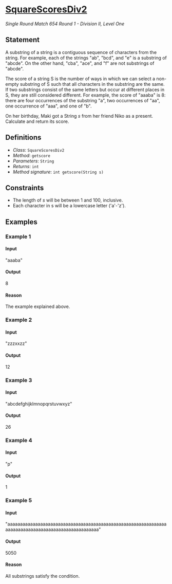 # [SquareScoresDiv2](http://community.topcoder.com/tc?module=ProblemDetail&rd=16318&pm=13700)
*Single Round Match 654 Round 1 - Division II, Level One*

## Statement
A substring of a string is a contiguous sequence of characters from the string.
For example, each of the strings "ab", "bcd", and "e" is a substring of "abcde". 
On the other hand, "cba", "ace", and "f" are not substrings of "abcde".

The score of a string S is the number of ways in which we can select a non-empty substring of S such that all characters in the substring are the same.
If two substrings consist of the same letters but occur at different places in S, they are still considered different.
For example, the score of "aaaba" is 8: there are four occurrences of the substring "a", two occurrences of "aa", one occurrence of "aaa", and one of "b".

On her birthday, Maki got a String *s* from her friend Niko as a present.
Calculate and return its score.

## Definitions
- *Class*: `SquareScoresDiv2`
- *Method*: `getscore`
- *Parameters*: `String`
- *Returns*: `int`
- *Method signature*: `int getscore(String s)`

## Constraints
- The length of *s* will be between 1 and 100, inclusive.
- Each character in s will be a lowercase letter ('a'-'z').

## Examples
### Example 1
#### Input
<c>"aaaba"</c>
#### Output
<c>8</c>
#### Reason
The example explained above.

### Example 2
#### Input
<c>"zzzxxzz"</c>
#### Output
<c>12</c>
### Example 3
#### Input
<c>"abcdefghijklmnopqrstuvwxyz"</c>
#### Output
<c>26</c>
### Example 4
#### Input
<c>"p"</c>
#### Output
<c>1</c>
### Example 5
#### Input
<c>"aaaaaaaaaaaaaaaaaaaaaaaaaaaaaaaaaaaaaaaaaaaaaaaaaaaaaaaaaaaaaaaaaaaaaaaaaaaaaaaaaaaaaaaaaaaaaaaaaaaa"</c>
#### Output
<c>5050</c>
#### Reason
All substrings satisfy the condition.


